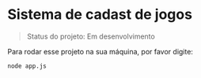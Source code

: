 <h1> Sistema de cadast de jogos </h1>

> Status do projeto: Em desenvolvimento

Para rodar esse projeto na sua máquina, por favor  digite:

```
node app.js
```

